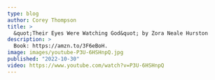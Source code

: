 ```yaml
---
type: blog
author: Corey Thompson
title: >
  &quot;Their Eyes Were Watching God&quot; by Zora Neale Hurston
description: >
  Book: https://amzn.to/3F6eBoH.
image: images/youtube-P3U-6HSHnpQ.jpg
published: "2022-10-30"
video: https://www.youtube.com/watch?v=P3U-6HSHnpQ
---
```

